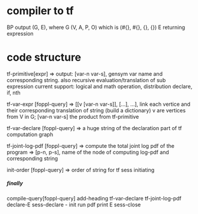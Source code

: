 # compiler to tf

BP output (G, E), where
  G (V, A, P, O) which is (#{}, #{}, {}, {})
  E returning expression

# code structure
tf-primitive[expr]
=> output: [var-n var-s], gensym var name and corresponding string.
   also recursive evaluation/translation of sub expression
   current support: logical and math operation, distribution declare, if, nth


tf-var-expr [foppl-query]
=> [[v [var-n var-s]], [...], ...], link each vertice and their corresponding translation of string (build a dictionary)
  v are vertices from V in G;
  [var-n var-s] the product from tf-primitive

tf-var-declare [foppl-query]
=> a huge string of the declaration part of tf computation graph

tf-joint-log-pdf [foppl-query]
=> compute the total joint log pdf of the program
=> [p-n, p-s], name of the node of computing log-pdf and corresponding string


init-order [foppl-query]
=> order of string for tf sess initiating

##### finally
compile-query[foppl-query]
	add-heading
	tf-var-declare
	tf-joint-log-pdf
	declare-E
	sess-declare
	-
	init
	run pdf
	print E
	sess-close

